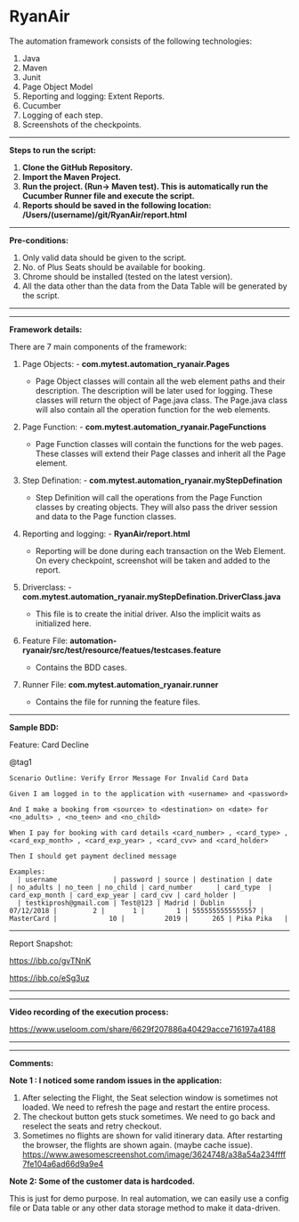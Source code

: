# RyanAir

The automation framework consists of the following technologies:
1. Java
2. Maven 
3. Junit
4. Page Object Model
5. Reporting and logging: Extent Reports.
6. Cucumber
7. Logging of each step.
8. Screenshots of the checkpoints.


-------------------------------------



**Steps to run the script:**
1. **Clone the GitHub Repository.**
2. **Import the Maven Project.**
3. **Run the project. (Run-> Maven test). This is automatically run the Cucumber Runner file and execute the script.**
4. **Reports should be saved in the following location: /Users/(username)/git/RyanAir/report.html**
    
    
    
 -------------------------------------
    
    



**Pre-conditions:**
1. Only valid data should be given to the script.
2. No. of Plus Seats should be available for booking.
3. Chrome should be installed (tested on the latest version).
4. All the data other than the data from the Data Table will be generated by the script.

-------------------------------------
-------------------------------------

**Framework details:**

There are 7 main components of the framework:

1. Page Objects: -  **com.mytest.automation_ryanair.Pages**
    - Page Object classes will contain all the web element paths and their description. The description will be later used for logging. These classes will return the object of Page.java class. The Page.java class will also contain all the operation function for the web elements.
    
2. Page Function: -  **com.mytest.automation_ryanair.PageFunctions**
    - Page Function classes will contain the functions for the web pages. These classes will extend their Page classes and inherit all the Page element. 
    
3. Step Defination: -  **com.mytest.automation_ryanair.myStepDefination**
    - Step Definition will call the operations from the Page Function classes by creating objects. They will also pass the driver session and data to the Page function classes.
    
4. Reporting and logging: -  **RyanAir/report.html**
    - Reporting will be done during each transaction on the Web Element. On every checkpoint, screenshot will be taken and added to the report.
   
5. Driverclass: -  **com.mytest.automation_ryanair.myStepDefination.DriverClass.java**
    - This file is to create the initial driver. Also the implicit waits as initialized here.
    
6. Feature File: **automation-ryanair/src/test/resource/featues/testcases.feature**
    - Contains the BDD cases.
    
7. Runner File: **com.mytest.automation_ryanair.runner**
    - Contains the file for running the feature files.


-------------------------------------


**Sample BDD:**

Feature: Card Decline

@tag1

    Scenario Outline: Verify Error Message For Invalid Card Data
    
    Given I am logged in to the application with <username> and <password>
    
    And I make a booking from <source> to <destination> on <date> for <no_adults> , <no_teen> and <no_child>
    
    When I pay for booking with card details <card_number> , <card_type> , <card_exp_month> , <card_exp_year> , <card_cvv> and <card_holder>
    
    Then I should get payment declined message

    Examples: 
      | username              | password | source | destination | date       | no_adults | no_teen | no_child | card_number      | card_type  | card_exp_month | card_exp_year | card_cvv | card_holder |
      | testkiprosh@gmail.com | Test@123 | Madrid | Dublin      | 07/12/2018 |         2 |       1 |        1 | 5555555555555557 | MasterCard |             10 |          2019 |      265 | Pika Pika   |


-------------------------------------


Report Snapshot:

https://ibb.co/gvTNnK

https://ibb.co/eSg3uz


-------------------------------------
-------------------------------------


**Video recording of the execution process:**

https://www.useloom.com/share/6629f207886a40429acce716197a4188


-------------------------------------
-------------------------------------

**Comments:**

**Note 1 : I noticed some random issues in the application:**

1. After selecting the Flight, the Seat selection window is sometimes not loaded. We need to refresh the page and restart the entire process.
2. The checkout button gets stuck sometimes. We need to go back and reselect the seats and retry checkout.
3. Sometimes no flights are shown for valid itinerary data. After restarting the browser, the flights are shown again. (maybe cache issue).
https://www.awesomescreenshot.com/image/3624748/a38a54a234ffff7fe104a6ad66d9a9e4



**Note 2: Some of the customer data is hardcoded.**

This is just for demo purpose. In real automation, we can easily use a config file or Data table or any other data storage method to make it data-driven.
